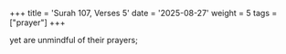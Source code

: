 +++
title = 'Surah 107, Verses 5'
date = '2025-08-27'
weight = 5
tags = ["prayer"]
+++

yet are unmindful of their prayers;